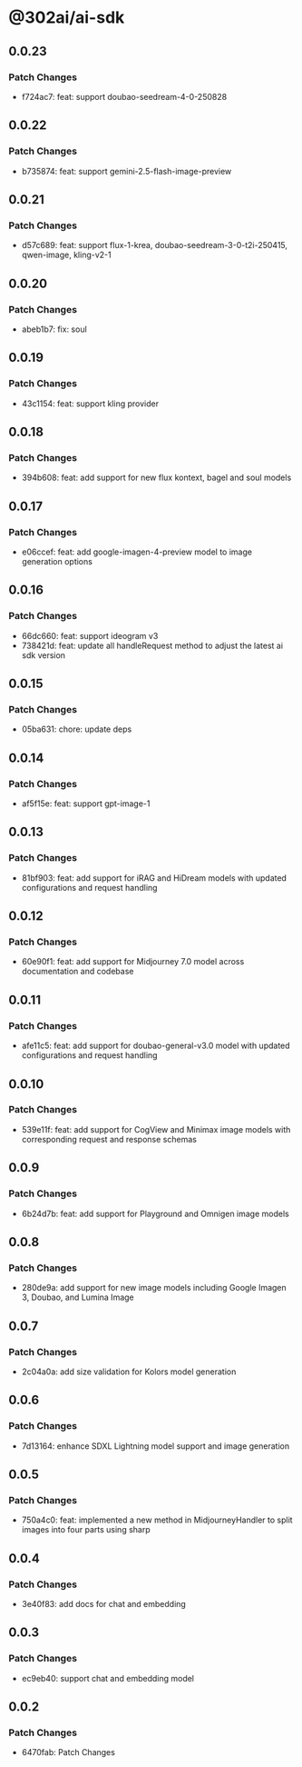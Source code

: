 # @302ai/ai-sdk

## 0.0.23

### Patch Changes

- f724ac7: feat: support doubao-seedream-4-0-250828

## 0.0.22

### Patch Changes

- b735874: feat: support gemini-2.5-flash-image-preview

## 0.0.21

### Patch Changes

- d57c689: feat: support flux-1-krea, doubao-seedream-3-0-t2i-250415, qwen-image, kling-v2-1

## 0.0.20

### Patch Changes

- abeb1b7: fix: soul

## 0.0.19

### Patch Changes

- 43c1154: feat: support kling provider

## 0.0.18

### Patch Changes

- 394b608: feat: add support for new flux kontext, bagel and soul models

## 0.0.17

### Patch Changes

- e06ccef: feat: add google-imagen-4-preview model to image generation options

## 0.0.16

### Patch Changes

- 66dc660: feat: support ideogram v3
- 738421d: feat: update all handleRequest method to adjust the latest ai sdk version

## 0.0.15

### Patch Changes

- 05ba631: chore: update deps

## 0.0.14

### Patch Changes

- af5f15e: feat: support gpt-image-1

## 0.0.13

### Patch Changes

- 81bf903: feat: add support for iRAG and HiDream models with updated configurations and request handling

## 0.0.12

### Patch Changes

- 60e90f1: feat: add support for Midjourney 7.0 model across documentation and codebase

## 0.0.11

### Patch Changes

- afe11c5: feat: add support for doubao-general-v3.0 model with updated configurations and request handling

## 0.0.10

### Patch Changes

- 539e11f: feat: add support for CogView and Minimax image models with corresponding request and response schemas

## 0.0.9

### Patch Changes

- 6b24d7b: feat: add support for Playground and Omnigen image models

## 0.0.8

### Patch Changes

- 280de9a: add support for new image models including Google Imagen 3, Doubao, and Lumina Image

## 0.0.7

### Patch Changes

- 2c04a0a: add size validation for Kolors model generation

## 0.0.6

### Patch Changes

- 7d13164: enhance SDXL Lightning model support and image generation

## 0.0.5

### Patch Changes

- 750a4c0: feat: implemented a new method in MidjourneyHandler to split images into four parts using sharp

## 0.0.4

### Patch Changes

- 3e40f83: add docs for chat and embedding

## 0.0.3

### Patch Changes

- ec9eb40: support chat and embedding model

## 0.0.2

### Patch Changes

- 6470fab: Patch Changes
